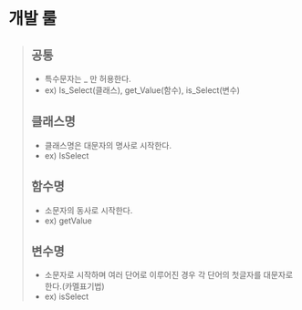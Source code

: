 # 개발 룰

>
>
>## 공통
>
>- 특수문자는 _ 만 허용한다.
>- ex) Is_Select(클래스), get_Value(함수), is_Select(변수)
>
>## 클래스명
>
>- 클래스명은 대문자의 명사로 시작한다.
>- ex) IsSelect
>
>## 함수명
>
>- 소문자의 동사로 시작한다.
>- ex) getValue
>
>## 변수명
>
>- 소문자로 시작하며 여러 단어로 이루어진 경우 각 단어의 첫글자를 대문자로 한다.(카멜표기법)
>- ex) isSelect
